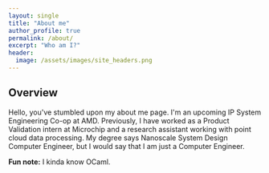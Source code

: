 ```yaml
---
layout: single
title: "About me"
author_profile: true
permalink: /about/
excerpt: "Who am I?"
header:
  image: /assets/images/site_headers.png
---
```


## Overview

Hello, you've stumbled upon my about me page. I'm an upcoming IP System Engineering Co-op at AMD. Previously, I have worked as a Product Validation intern at Microchip and a research assistant working with point cloud data processing. My degree says Nanoscale System Design Computer Engineer, but I would say that I am just a Computer Engineer.

**Fun note:** I kinda know OCaml.
